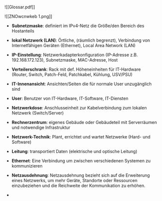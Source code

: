 ![[Glossar.pdf]]

![[ZNOwcnwkeb 1.png]]
- **Subnetzmaske**: definiert im IPv4-Netz die Größe/den Bereich des Hostanteils
- **lokal Netzwerk (LAN)**: Örtliche, (räumlich begrenzt), Verbindung von Internetfähigen Geräten (Ethernet), Local Area Network (LAN)
- **IP-Einstellung**: Netzwerkadapterkonfiguration (IP-Adresse z.B. 192.168.172.123), Subnetzmaske, MAC-Adresse, Host 
- **Verteilerschrank**: Rack mit def. Höheneinheiten für IT-Hardware (Router, Switch, Patch-Feld, Patchkabel, Kühlung, USV/PSU) 
- **IT-Innenansicht**: Ansichten/Seiten die für normale User unzugänglich sind
- **User**: Benutzer von IT-Hardware, IT-Software, IT-Diensten
- **Netzwerkdose**: Anschlusseinheit zur Kabelverbindung zum lokalen Netzwerk (Switch/Server)
- **Rechnerzentrum**: eigenes Gebäude oder Gebäudeteil mit Serverräumen und notwendige Infrastruktur
- **Netzwerk-Technik**: Plant, errichtet und wartet Netzwerke (Hard- und Software)
- **Leitung**: transportiert Daten (elektrische und optische Leitung)

- **Ethernet**: Eine Verbindung um zwischen verschiedenen Systemen zu kommunizieren
- **Netzausdehnung**: Netzausdehnung bezieht sich auf die Erweiterung eines Netzwerks, um mehr Geräte, Standorte oder Ressourcen einzubeziehen und die Reichweite der Kommunikation zu erhöhen.
- 